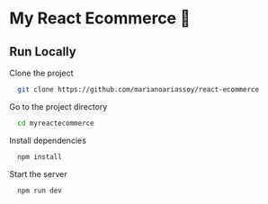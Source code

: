 # My React Ecommerce 🚀

## Run Locally

Clone the project

```bash
  git clone https://github.com/marianoariassoy/react-ecommerce
```

Go to the project directory

```bash
  cd myreactecommerce
```

Install dependencies

```bash
  npm install
```

Start the server

```bash
  npm run dev
```


